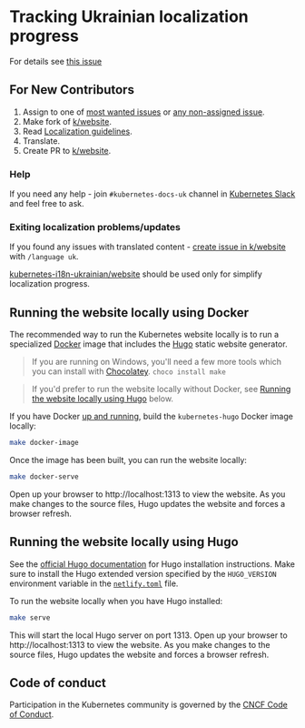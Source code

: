 # Tracking Ukrainian localization progress

For details see [this issue](https://github.com/kubernetes/website/issues/20786)

## For New Contributors

1. Assign to one of [most wanted issues](https://github.com/kubernetes-i18n-ukrainian/website/issues?q=is%3Aissue+is%3Aopen+sort%3Aupdated-desc+no%3Aassignee+label%3A%22most+wanted%22) or [any non-assigned issue](https://github.com/kubernetes-i18n-ukrainian/website/issues?q=is%3Aissue+is%3Aopen+sort%3Aupdated-desc+no%3Aassignee).
2. Make fork of [k/website](https://github.com/kubernetes/website).
3. Read [Localization guidelines](https://kubernetes.io/uk/docs/contribute/localization_uk/).
4. Translate.
5. Create PR to [k/website](https://github.com/kubernetes/website).

### Help

If you need any help - join `#kubernetes-docs-uk` channel in [Kubernetes Slack](https://slack.k8s.io/) and feel free to ask.

### Exiting localization problems/updates

If you found any issues with translated content - [create issue in k/website](https://github.com/kubernetes/website/issues/new/choose) with `/language uk`.

[kubernetes-i18n-ukrainian/website](https://github.com/kubernetes-i18n-ukrainian/website) should be used only for simplify localization progress.


## Running the website locally using Docker

The recommended way to run the Kubernetes website locally is to run a specialized [Docker](https://docker.com) image that includes the [Hugo](https://gohugo.io) static website generator.

> If you are running on Windows, you'll need a few more tools which you can install with [Chocolatey](https://chocolatey.org). `choco install make`

> If you'd prefer to run the website locally without Docker, see [Running the website locally using Hugo](#running-the-website-locally-using-hugo) below.

If you have Docker [up and running](https://www.docker.com/get-started), build the `kubernetes-hugo` Docker image locally:

```bash
make docker-image
```

Once the image has been built, you can run the website locally:

```bash
make docker-serve
```

Open up your browser to http://localhost:1313 to view the website. As you make changes to the source files, Hugo updates the website and forces a browser refresh.

## Running the website locally using Hugo

See the [official Hugo documentation](https://gohugo.io/getting-started/installing/) for Hugo installation instructions. Make sure to install the Hugo extended version specified by the `HUGO_VERSION` environment variable in the [`netlify.toml`](https://github.com/kubernetes/website/blob/master/netlify.toml#L10) file.

To run the website locally when you have Hugo installed:

```bash
make serve
```

This will start the local Hugo server on port 1313. Open up your browser to http://localhost:1313 to view the website. As you make changes to the source files, Hugo updates the website and forces a browser refresh.


## Code of conduct

Participation in the Kubernetes community is governed by the [CNCF Code of Conduct](https://github.com/cncf/foundation/blob/master/code-of-conduct.md).
